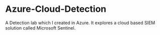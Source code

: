 # Azure-Cloud-Detection
A Detection lab which I created in Azure. It explores a cloud based SIEM solution called Microsoft Sentinel.
